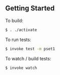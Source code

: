## Getting Started

To build:

```bash
$ . ./activate
```

To run tests:

```bash
$ invoke test -m pset1
```

To watch / build tests:

```bash
$ invoke watch
```